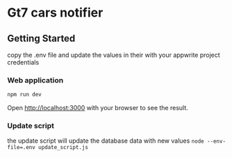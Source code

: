 # Gt7 cars notifier

## Getting Started

copy the .env file and update the values in their with your appwrite project credentials

### Web application
```bash
npm run dev
```
Open [http://localhost:3000](http://localhost:3000) with your browser to see the result.



### Update script
the update script will update the database data with new values
`node --env-file=.env update_script.js`

